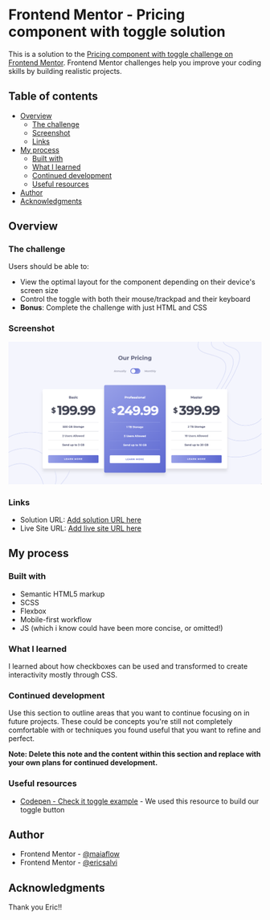 # Frontend Mentor - Pricing component with toggle solution

This is a solution to the [Pricing component with toggle challenge on Frontend Mentor](https://www.frontendmentor.io/challenges/pricing-component-with-toggle-8vPwRMIC). Frontend Mentor challenges help you improve your coding skills by building realistic projects. 

## Table of contents

- [Overview](#overview)
  - [The challenge](#the-challenge)
  - [Screenshot](#screenshot)
  - [Links](#links)
- [My process](#my-process)
  - [Built with](#built-with)
  - [What I learned](#what-i-learned)
  - [Continued development](#continued-development)
  - [Useful resources](#useful-resources)
- [Author](#author)
- [Acknowledgments](#acknowledgments)

## Overview

### The challenge

Users should be able to:

- View the optimal layout for the component depending on their device's screen size
- Control the toggle with both their mouse/trackpad and their keyboard
- **Bonus**: Complete the challenge with just HTML and CSS

### Screenshot

![](./screenshot.png)

### Links

- Solution URL: [Add solution URL here](https://www.frontendmentor.io/solutions/pricing-component-with-toggle-using-css-and-js-2e3M-Hnfm5)
- Live Site URL: [Add live site URL here](https://maiaflow.github.io/pricing-component-with-toggle/)

## My process

### Built with

- Semantic HTML5 markup
- SCSS
- Flexbox
- Mobile-first workflow
- JS (which i know could have been more concise, or omitted!)

### What I learned

I learned about how checkboxes can be used and transformed to create interactivity mostly through CSS.

### Continued development

Use this section to outline areas that you want to continue focusing on in future projects. These could be concepts you're still not completely comfortable with or techniques you found useful that you want to refine and perfect.

**Note: Delete this note and the content within this section and replace with your own plans for continued development.**

### Useful resources

- [Codepen - Check it toggle example](https://codepen.io/kerns/pen/WNvwze) - We used this resource to build our toggle button

## Author

- Frontend Mentor - [@maiaflow](https://www.frontendmentor.io/profile/maiaflow)
- Frontend Mentor - [@ericsalvi](https://www.frontendmentor.io/profile/ericsalvi)

## Acknowledgments

Thank you Eric!!
